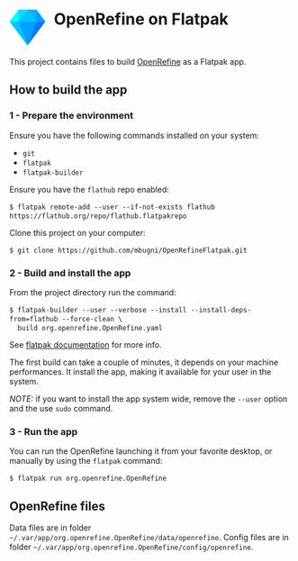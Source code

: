 <div>
<img align="left" width="64" height="64" style="margin: 0px 15px 0px 0px;" src="OpenRefine.128x128.png" alt="OpenRefine Icon" />

# OpenRefine on Flatpak
&nbsp;
</div>

This project contains files to build [OpenRefine](https://openrefine.org/) as a Flatpak app.

## How to build the app

### 1 - Prepare the environment
Ensure you have the following commands installed on your system:
- `git`
- `flatpak`
- `flatpak-builder`

Ensure you have the `flathub` repo enabled:
```shell
$ flatpak remote-add --user --if-not-exists flathub https://flathub.org/repo/flathub.flatpakrepo
```

Clone this project on your computer:
```shell
$ git clone https://github.com/mbugni/OpenRefineFlatpak.git
```

### 2 - Build and install the app
From the project directory run the command:
```shell
$ flatpak-builder --user --verbose --install --install-deps-from=flathub --force-clean \
  build org.openrefine.OpenRefine.yaml
```

See [flatpak documentation](https://docs.flatpak.org/) for more info.

The first build can take a couple of minutes, it depends on your machine performances. It install the app, making it available for your user in the system.

*NOTE:* if you want to install the app system wide, remove the `--user` option and the use `sudo` command.

### 3 - Run the app
You can run the OpenRefine launching it from your favorite desktop, or manually by using the `flatpak` command:
```shell
$ flatpak run org.openrefine.OpenRefine
```

## OpenRefine files
Data files are in folder `~/.var/app/org.openrefine.OpenRefine/data/openrefine`.
Config files are in folder `~/.var/app/org.openrefine.OpenRefine/config/openrefine`.

